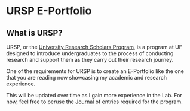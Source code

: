 # URSP E-Portfolio

## What is URSP?

URSP, or the 
[University Research Scholars Program](https://cur.aa.ufl.edu/programs/university-research-scholars-program), is a program at UF designed to introduce undergraduates to the process of conducting research and support them as they carry out their research journey.

One of the requirements for URSP is to create an E-Portfolio like the one that you are reading now showcasing my academic and research experience.

This will be updated over time as I gain more experience in the Lab. For now, feel free to peruse the [Journal](./e-portfolio/journal) of entries required for the program.
